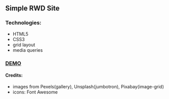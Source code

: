 ## Simple RWD Site

### Technologies:

- HTML5
- CSS3
- grid layout
- media queries

### [DEMO](https://elwira-m.github.io/simple-RWD-site/)

#### Credits: 

- images from Pexels(gallery), Unsplash(jumbotron), Pixabay(image-grid)
- icons: Font Awesome
